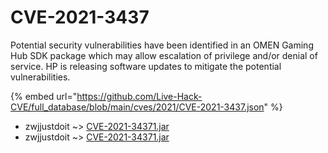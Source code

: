 # CVE-2021-3437

Potential security vulnerabilities have been identified in an OMEN Gaming Hub SDK package which may allow escalation of privilege and/or denial of service. HP is releasing software updates to mitigate the potential vulnerabilities.

{% embed url="https://github.com/Live-Hack-CVE/full_database/blob/main/cves/2021/CVE-2021-3437.json" %}


* zwjjustdoit ~> [CVE-2021-34371.jar](https://www.alice-snow.ru/2021/database/cve-2021-3437/cve-2021-34371.jar-zwjjustdoit)
* zwjjustdoit ~> [CVE-2021-34371.jar](https://www.alice-snow.ru/2021/database/cve-2021-3437/cve-2021-34371.jar-zwjjustdoit)